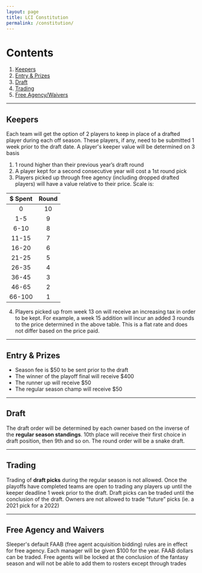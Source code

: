 ```yaml
---
layout: page
title: LCI Constitution
permalink: /constitution/
---
```


# Contents
1. [Keepers](#keepers)
2. [Entry & Prizes](#prizes)
3. [Draft](#draft)
4. [Trading](#trading)
5. [Free Agency/Waivers](#fawaivers)

---

## Keepers <a name="keepers"></a>
Each team will get the option of 2 players to keep in place of a drafted player during each off season.
These players, if any, need to be submitted 1 week prior to the draft date.
A player's keeper value will be determined on 3 basis
1. 1 round higher than their previous year’s draft round
2. A player kept for a second consecutive year will cost a 1st round pick
3. Players picked up through free agency (including dropped drafted players) will have a value relative to their price. Scale is:

|$ Spent|Round|
|:-:|:-:|
|0|10|
|1-5|9|
|6-10|8|
|11-15|7|
|16-20|6|
|21-25|5|
|26-35|4|
|36-45|3|
|46-65|2|
|66-100|1|

4. Players picked up from week 13 on will receive an increasing tax in order to be kept. For example, a week 15 addition will incur an added 3 rounds to the price determined in the above table. This is a flat rate and does not differ based on the price paid.

---

## Entry & Prizes <a name="prizes"></a>
- Season fee is $50 to be sent prior to the draft
- The winner of the playoff final will receive $400   
- The runner up will receive $50  
- The regular season champ will receive $50

---

## Draft <a name="draft"></a>
The draft order will be determined by each owner based on the inverse of the **regular season standings**. 10th place will receive their first choice in draft position, then 9th and so on. The round order will be a snake draft.

---

## Trading <a name="trading"></a>
Trading of **draft picks** during the regular season is not allowed. Once the playoffs have completed teams are open to trading any players up until the keeper deadline 1 week prior to the draft. Draft picks can be traded until the conclusion of the draft. Owners are not allowed to trade “future” picks (ie. a 2021 pick for a 2022)

---

## Free Agency and Waivers <a name="fawaivers"></a>
Sleeper's default FAAB (free agent acquisition bidding) rules are in effect for free agency. Each manager will be given $100 for the year. FAAB dollars can be traded. Free agents will be locked at the conclusion of the fantasy season and will not be able to add them to rosters except through trades
